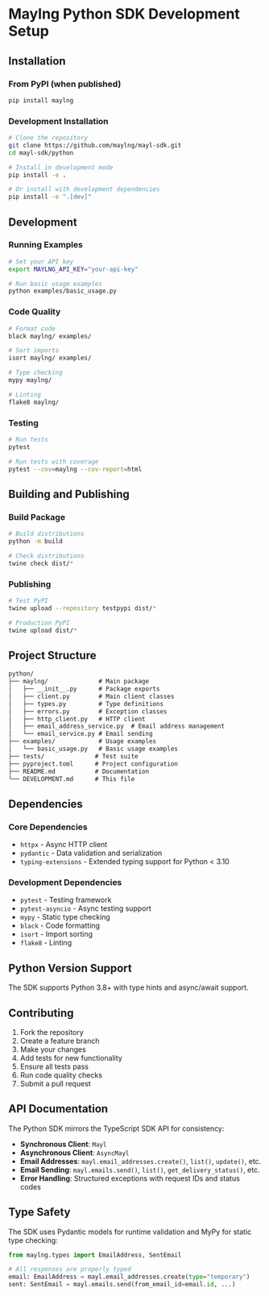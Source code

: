 # Maylng Python SDK Development Setup

## Installation

### From PyPI (when published)

```bash
pip install maylng
```

### Development Installation

```bash
# Clone the repository
git clone https://github.com/maylng/mayl-sdk.git
cd mayl-sdk/python

# Install in development mode
pip install -e .

# Or install with development dependencies
pip install -e ".[dev]"
```

## Development

### Running Examples

```bash
# Set your API key
export MAYLNG_API_KEY="your-api-key"

# Run basic usage examples
python examples/basic_usage.py
```

### Code Quality

```bash
# Format code
black maylng/ examples/

# Sort imports
isort maylng/ examples/

# Type checking
mypy maylng/

# Linting
flake8 maylng/
```

### Testing

```bash
# Run tests
pytest

# Run tests with coverage
pytest --cov=maylng --cov-report=html
```

## Building and Publishing

### Build Package

```bash
# Build distributions
python -m build

# Check distributions
twine check dist/*
```

### Publishing

```bash
# Test PyPI
twine upload --repository testpypi dist/*

# Production PyPI
twine upload dist/*
```

## Project Structure

```md
python/
├── maylng/              # Main package
│   ├── __init__.py      # Package exports
│   ├── client.py        # Main client classes
│   ├── types.py         # Type definitions
│   ├── errors.py        # Exception classes
│   ├── http_client.py   # HTTP client
│   ├── email_address_service.py  # Email address management
│   └── email_service.py # Email sending
├── examples/            # Usage examples
│   └── basic_usage.py   # Basic usage examples
├── tests/              # Test suite
├── pyproject.toml      # Project configuration
├── README.md           # Documentation
└── DEVELOPMENT.md      # This file
```

## Dependencies

### Core Dependencies

- `httpx` - Async HTTP client
- `pydantic` - Data validation and serialization
- `typing-extensions` - Extended typing support for Python < 3.10

### Development Dependencies

- `pytest` - Testing framework
- `pytest-asyncio` - Async testing support
- `mypy` - Static type checking
- `black` - Code formatting
- `isort` - Import sorting
- `flake8` - Linting

## Python Version Support

The SDK supports Python 3.8+ with type hints and async/await support.

## Contributing

1. Fork the repository
2. Create a feature branch
3. Make your changes
4. Add tests for new functionality
5. Ensure all tests pass
6. Run code quality checks
7. Submit a pull request

## API Documentation

The Python SDK mirrors the TypeScript SDK API for consistency:

- **Synchronous Client**: `Mayl`
- **Asynchronous Client**: `AsyncMayl`
- **Email Addresses**: `mayl.email_addresses.create()`, `list()`, `update()`, etc.
- **Email Sending**: `mayl.emails.send()`, `list()`, `get_delivery_status()`, etc.
- **Error Handling**: Structured exceptions with request IDs and status codes

## Type Safety

The SDK uses Pydantic models for runtime validation and MyPy for static type checking:

```python
from maylng.types import EmailAddress, SentEmail

# All responses are properly typed
email: EmailAddress = mayl.email_addresses.create(type="temporary")
sent: SentEmail = mayl.emails.send(from_email_id=email.id, ...)
```
